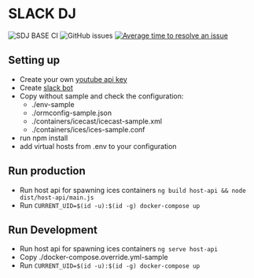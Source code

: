 # SLACK DJ

![SDJ BASE CI](https://github.com/Sikora00/sdj-api/workflows/SDJ%20BASE%20CI/badge.svg)
![GitHub issues](https://img.shields.io/github/issues/Sikora00/sdj-api)
[![Average time to resolve an issue](http://isitmaintained.com/badge/resolution/Naereen/badges.svg)](http://isitmaintained.com/project/Sikora00/sdj-api)

## Setting up

- Create your own [youtube api key](https://developers.google.com/youtube/v3/getting-started)
- Create [slack bot](https://api.slack.com/apps)
- Copy without sample and check the configuration:
  - ./env-sample
  - ./ormconfig-sample.json
  - ./containers/icecast/icecast-sample.xml
  - ./containers/ices/ices-sample.conf
- run npm install
- add virtual hosts from .env to your configuration

## Run production

- Run host api for spawning ices containers
  `ng build host-api && node dist/host-api/main.js`
- Run `CURRENT_UID=$(id -u):$(id -g) docker-compose up`

## Run Development

- Run host api for spawning ices containers `ng serve host-api`
- Copy ./docker-compose.override.yml-sample
- Run `CURRENT_UID=$(id -u):$(id -g) docker-compose up`
